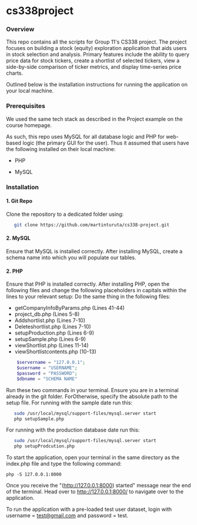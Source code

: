 # cs338project

### Overview

This repo contains all the scripts for Group 11's CS338 project. The project focuses on building a stock (equity) exploration application that aids users in stock selection and analysis. Primary features include the ability to query price data for stock tickers, create a shortlist of selected tickers, view a side-by-side comparison of ticker metrics, and display time-series price charts. 

Outlined below is the installation instructions for running the application on your local machine. 

### Prerequisites

We used the same tech stack as described in the Project example on the course homepage. 

As such, this repo uses MySQL for all database logic and PHP for web-based logic (the primary GUI for the user). Thus it assumed that users have the following installed on their local machine:

- PHP 

- MySQL 

### Installation

#### 1. Git Repo

Clone the repository to a dedicated folder using:

```bash
   git clone https://github.com/martinturuta/cs338-project.git
```


#### 2. MySQL
Ensure that MySQL is installed correctly.
After installing MySQL, create a schema name into which you will populate our tables. 

#### 2. PHP

Ensure that PHP is installed correctly. 
After installing PHP, open the following files and change the following placeholders in capitals within the lines to your relevant setup:
Do the same thing in the following files:
 - getCompanyInfoByParams.php (Lines 41-44)
 - project_db.php (Lines 5-8)
 - Addshortlist.php (Lines 7-10)
 - Deleteshortlist.php (Lines 7-10)
 - setupProduction.php (Lines 6-9)
 - setupSample.php (Lines 6-9)
 - viewShortlist.php (Lines 11-14)
 - viewShortlistcontents.php (10-13)


```php
  	$servername = "127.0.0.1";
	$username = "USERNAME";
	$password = "PASSWORD";
	$dbname = "SCHEMA NAME"
```

Run these two commands in your terminal. Ensure you are in a terminal already in the git folder. ForOtherwise, specify the absolute path to the setup file. For running with the sample date run this:

```bash
   sudo /usr/local/mysql/support-files/mysql.server start
   php setupSample.php
```

For running with the production database date run this:

```bash
   sudo /usr/local/mysql/support-files/mysql.server start
   php setupProdcution.php
```
To start the application, open your terminal in the same directory as the index.php file and type the following command:
```
php -S 127.0.0.1:8000
```
Once you receive the "(http://127.0.0.1:8000) started" message near the end of the terminal. Head over to http://127.0.0.1:8000/ to navigate over to the application.

To run the application with a pre-loaded test user dataset, login with username = test@gmail.com and password = test. 











